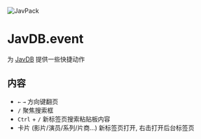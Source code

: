 ![JavPack](https://s1.ax1x.com/2022/04/01/q5lzYn.png "logo")

# JavDB.event

为 [JavDB](https://javdb.com/) 提供一些快捷动作

## 内容

- `←` `→` 方向键翻页
- `/` 聚焦搜索框
- `Ctrl` + `/` 新标签页搜索粘贴板内容
- 卡片 (影片/演员/系列/片商...) 新标签页打开, 右击打开后台标签页
